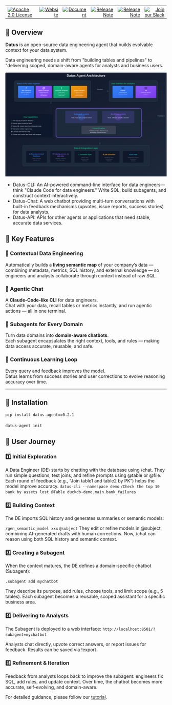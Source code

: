 <table width="100%">
  <tr>
    <td align="left">
      <a href="https://www.apache.org/licenses/LICENSE-2.0">
        <img src="https://img.shields.io/badge/license-Apache%202.0-blueviolet?style=for-the-badge" alt="Apache 2.0 License">
      </a>
    </td>
    <td align="right">
      <a href="https://datus.ai"><img src="https://img.shields.io/badge/Official%20Website-5A0FC8" alt="Website"></a> 
    </td>
    <td align="right">
      <a href="https://docs.datus.ai/"><img src="https://img.shields.io/badge/Document-654FF0" alt="Document"></a> 
    </td>
    <td align="right">
      <a href="https://docs.datus.ai/getting_started/Quickstart/"><img src="https://img.shields.io/badge/Quick%20Start-3423A6" alt="Release Note"></a> 
    </td>
    <td align="right">
      <a href="https://docs.datus.ai/release_notes/"><img src="https://img.shields.io/badge/Release%20Note-092540" alt="Release Note"></a> 
    </td>
    <td align="right">
      <a href="https://join.slack.com/t/datus-ai/shared_invite/zt-3g6h4fsdg-iOl5uNoz6A4GOc4xKKWUYg"><img src="https://img.shields.io/badge/Join%20our%20Slack-4A154B" alt="Join our Slack"></a>
    </td>
  </tr>
</table>

## 🎯 Overview

**Datus** is an open-source data engineering agent that builds evolvable context for your data system. 

Data engineering needs a shift from "building tables and pipelines" to "delivering scoped, domain-aware agents for analysts and business users. 

![DatusArchitecure](docs/assets/datus_architecture.svg)

* Datus-CLI: An AI-powered command-line interface for data engineers—think "Claude Code for data engineers." Write SQL, build subagents, and construct context interactively.
* Datus-Chat: A web chatbot providing multi-turn conversations with built-in feedback mechanisms (upvotes, issue reports, success stories) for data analysts.
* Datus-API: APIs for other agents or applications that need stable, accurate data services.

## 🚀 Key Features

### 🧩 Contextual Data Engineering  
Automatically builds a **living semantic map** of your company’s data — combining metadata, metrics, SQL history, and external knowledge — so engineers and analysts collaborate through context instead of raw SQL.

### 💬 Agentic Chat  
A **Claude-Code-like CLI** for data engineers.  
Chat with your data, recall tables or metrics instantly, and run agentic actions — all in one terminal.

### 🧠 Subagents for Every Domain  
Turn data domains into **domain-aware chatbots**.  
Each subagent encapsulates the right context, tools, and rules — making data access accurate, reusable, and safe.

### 🔁 Continuous Learning Loop  
Every query and feedback improves the model.  
Datus learns from success stories and user corrections to evolve reasoning accuracy over time.


---

## 🧰 Installation

```bash
pip install datus-agent==0.2.1

datus-agent init
```

## 🧭 User Journey

### 1️⃣ Initial Exploration

A Data Engineer (DE) starts by chatting with the database using /chat.
They run simple questions, test joins, and refine prompts using @table or @file.
Each round of feedback (e.g., “Join table1 and table2 by PK”) helps the model improve accuracy.
`datus-cli --namespace demo`
`/Check the top 10 bank by assets lost @Table duckdb-demo.main.bank_failures`

### 2️⃣ Building Context

The DE imports SQL history and generates summaries or semantic models:

`/gen_semantic_model xxx`
`@subject`
They edit or refine models in @subject, combining AI-generated drafts with human corrections.
Now, /chat can reason using both SQL history and semantic context.

### 3️⃣ Creating a Subagent

When the context matures, the DE defines a domain-specific chatbot (Subagent):

`.subagent add mychatbot`

They describe its purpose, add rules, choose tools, and limit scope (e.g., 5 tables).
Each subagent becomes a reusable, scoped assistant for a specific business area.

### 4️⃣ Delivering to Analysts

The Subagent is deployed to a web interface:
`http://localhost:8501/?subagent=mychatbot`

Analysts chat directly, upvote correct answers, or report issues for feedback.
Results can be saved via !export.

### 5️⃣ Refinement & Iteration

Feedback from analysts loops back to improve the subagent:
engineers fix SQL, add rules, and update context.
Over time, the chatbot becomes more accurate, self-evolving, and domain-aware.

For detailed guidance, please follow our [tutorial](https://docs.datus.ai/getting_started/contextual_data_engineering/).
